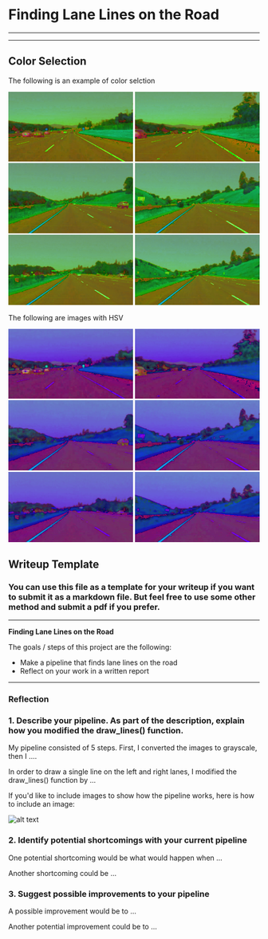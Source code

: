 # **Finding Lane Lines on the Road**

---

[//]: # (Image References)

[image1]: ./examples/grayscale.jpg "Grayscale"

---
## Color Selection

The following is an example of color selction

<img src="./test_images_output/solidWhiteCurve_hls.jpg" width="250" />
<img src="./test_images_output/solidWhiteRight_hls.jpg" width="250" />
<img src="./test_images_output/solidYellowCurve_hls.jpg" width="250" />
<img src="./test_images_output/solidYellowCurve2_hls.jpg" width="250" />
<img src="./test_images_output/solidYellowLeft_hls.jpg" width="250" />
<img src="./test_images_output/whiteCarLaneSwitch_hls.jpg" width="250" />

The following are images with HSV

<img src="./test_images_output/solidWhiteCurve_hsv.jpg" width="250" />
<img src="./test_images_output/solidWhiteRight_hsv.jpg" width="250" />
<img src="./test_images_output/solidYellowCurve_hsv.jpg" width="250" />
<img src="./test_images_output/solidYellowCurve2_hsv.jpg" width="250" />
<img src="./test_images_output/solidYellowLeft_hsv.jpg" width="250" />
<img src="./test_images_output/whiteCarLaneSwitch_hsv.jpg" width="250" />




## Writeup Template

### You can use this file as a template for your writeup if you want to submit it as a markdown file. But feel free to use some other method and submit a pdf if you prefer.

---

**Finding Lane Lines on the Road**

The goals / steps of this project are the following:
* Make a pipeline that finds lane lines on the road
* Reflect on your work in a written report


---

### Reflection

### 1. Describe your pipeline. As part of the description, explain how you modified the draw_lines() function.

My pipeline consisted of 5 steps. First, I converted the images to grayscale, then I ....

In order to draw a single line on the left and right lanes, I modified the draw_lines() function by ...

If you'd like to include images to show how the pipeline works, here is how to include an image:

![alt text][image1]


### 2. Identify potential shortcomings with your current pipeline


One potential shortcoming would be what would happen when ...

Another shortcoming could be ...


### 3. Suggest possible improvements to your pipeline

A possible improvement would be to ...

Another potential improvement could be to ...
